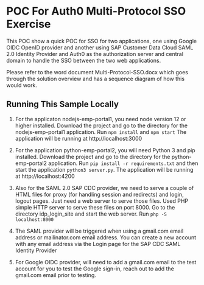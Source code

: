 # POC For Auth0 Multi-Protocol SSO Exercise

This POC show a quick POC for SSO for two applications, one using Google OIDC OpenID provider and another using SAP Customer Data Cloud SAML 2.0 Identity Provider and Auth0 as the authorization server and central domain to handle the SSO between the two web applications.

Please refer to the word document Multi-Protocol-SSO.docx which goes through the solution overview and has a sequence diagram of how this would work.

## Running This Sample Locally

1. For the applicaton nodejs-emp-portal1, you need node version 12 or higher installed.
Download the project and go to the directory for the nodejs-emp-portal1 application. 
Run `npm install` and `npm start` The application will be running at http://localhost:3000

2. For the application python-emp-portal2, you will need Python 3 and pip installed.
Download the project and go to the directory for the python-emp-portal2 application.
Run `pip install -r requirements.txt` and then start the application `python3 server.py`. The application will be running at http://localhost:4200

3. Also for the SAML 2.0 SAP CDC provider, we need to serve a couple of HTML files for proxy (for handling session and redirects) and login, logout pages. Just need a web server to serve those files.
Used PHP simple HTTP server to serve these files on port 8000.
Go to the directory idp_login_site and start the web server. Run `php -S localhost:8000` 

4. The SAML provider will be triggered when using a gmail.com email address or mailinator.com email address. You can create a new account with any email address via the Login page for the SAP CDC SAML Identity Provider

5. For Google OIDC provider, will need to add a gmail.com email to the test account for you to test the Google sign-in, reach out to add the gmail.com email prior to testing.
